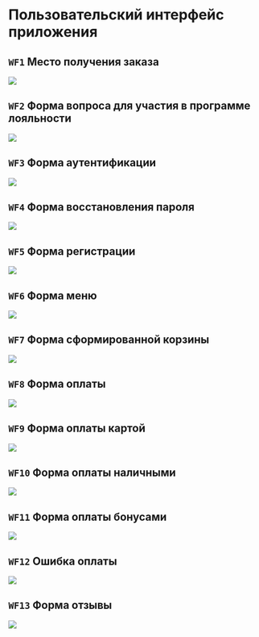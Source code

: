 # Пользовательский интерфейс приложения


## **`WF1`** Место получения заказа

![](images/question-2.png)

## **`WF2`** Форма вопроса для участия в программе лояльности

![](images/question.png)

## **`WF3`** Форма аутентификации

![](images/authentication.png)

## **`WF4`** Форма восстановления пароля

![](images/recovery.png)

## **`WF5`** Форма регистрации

![](images/registration.png)

## **`WF6`** Форма меню

![](images/menu.png)

## **`WF7`** Форма сформированной корзины

![](images/cart.png)

## **`WF8`** Форма оплаты

![](images/pay.png)

## **`WF9`** Форма оплаты картой

![](images/card.png)

## **`WF10`** Форма оплаты наличными

![](images/cash.png)

## **`WF11`** Форма оплаты бонусами

![](images/bonus.png)


## **`WF12`** Ошибка оплаты

![](images/error.png)

## **`WF13`** Форма отзывы

![](images/feedback.png)
